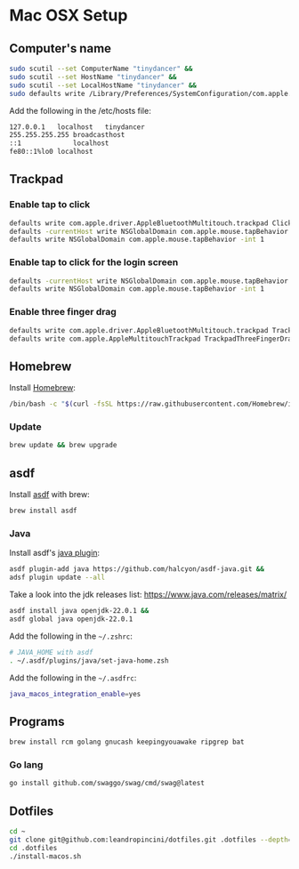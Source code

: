 # Mac OSX Setup

## Computer's name

```bash
sudo scutil --set ComputerName "tinydancer" &&
sudo scutil --set HostName "tinydancer" &&
sudo scutil --set LocalHostName "tinydancer" &&
sudo defaults write /Library/Preferences/SystemConfiguration/com.apple.smb.server NetBIOSName -string "tinydancer"
```

Add the following in the /etc/hosts file:

```bash
127.0.0.1	localhost	tinydancer
255.255.255.255	broadcasthost
::1             localhost
fe80::1%lo0	localhost
```

## Trackpad

### Enable tap to click

```bash
defaults write com.apple.driver.AppleBluetoothMultitouch.trackpad Clicking -bool true &&
defaults -currentHost write NSGlobalDomain com.apple.mouse.tapBehavior -int 1 &&
defaults write NSGlobalDomain com.apple.mouse.tapBehavior -int 1
```

### Enable tap to click for the login screen

```bash
defaults -currentHost write NSGlobalDomain com.apple.mouse.tapBehavior -int 1 &&
defaults write NSGlobalDomain com.apple.mouse.tapBehavior -int 1
```

### Enable three finger drag

```bash
defaults write com.apple.driver.AppleBluetoothMultitouch.trackpad TrackpadThreeFingerDrag -bool true &&
defaults write com.apple.AppleMultitouchTrackpad TrackpadThreeFingerDrag -bool true
```

## Homebrew

Install [Homebrew](https://brew.sh/):

```bash
/bin/bash -c "$(curl -fsSL https://raw.githubusercontent.com/Homebrew/install/HEAD/install.sh)"
```

### Update

```bash
brew update && brew upgrade
```

## asdf

Install [asdf](https://asdf-vm.com/) with brew:

```bash
brew install asdf
```

### Java

Install asdf's [java plugin](https://github.com/halcyon/asdf-java):

```bash
asdf plugin-add java https://github.com/halcyon/asdf-java.git &&
adsf plugin update --all
```

Take a look into the jdk releases list: https://www.java.com/releases/matrix/

```bash
asdf install java openjdk-22.0.1 &&
asdf global java openjdk-22.0.1
```

Add the following in the `~/.zshrc`:

```bash
# JAVA_HOME with asdf
. ~/.asdf/plugins/java/set-java-home.zsh
```

Add the following in the `~/.asdfrc`:

```bash
java_macos_integration_enable=yes
``` 

## Programs

```bash
brew install rcm golang gnucash keepingyouawake ripgrep bat
```

### Go lang

```bash
go install github.com/swaggo/swag/cmd/swag@latest 
```

## Dotfiles
```bash
cd ~
git clone git@github.com:leandropincini/dotfiles.git .dotfiles --depth=1
cd .dotfiles
./install-macos.sh
```
